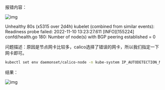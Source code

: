 报错内容：

![img](https://img2022.cnblogs.com/blog/1740081/202211/1740081-20221110223849213-566378535.png)

Unhealthy  80s (x5315 over 2d4h)  kubelet  (combined from similar events): Readiness probe failed: 2022-11-10 13:23:27.611 [INFO][155224] confd/health.go 180: Number of node(s) with BGP peering established = 0

问题描述：原因是节点网卡比较多，calico选择了错误的网卡，所以我们指定一下网卡即可。

```bash
kubectl set env daemonset/calico-node -n kube-system IP_AUTODETECTION_METHOD=interface=ens33
```

结果：

![img](https://img2022.cnblogs.com/blog/1740081/202211/1740081-20221110224031767-1131479804.png)

 
